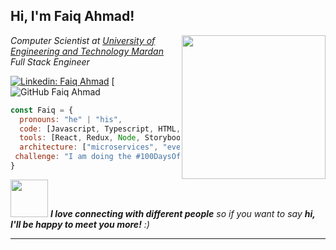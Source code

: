 
<h2> Hi, I'm Faiq Ahmad! </h2>  
<img align='right' src="https://media.giphy.com/media/ieyl9zmCjO4b4t6qoY/giphy.gif" width="230">
<p><em>Computer Scientist at <a href="http://www.unb.br">University of Engineering and Technology Mardan</a></br>Full Stack Engineer
</em></p>

[![Linkedin: Faiq Ahmad]([https://img.shields.io/badge/-thaianebraga-blue?style=flat-square&logo=Linkedin&logoColor=white&link=https://www.linkedin.com/in/faiqahmad10/)](https://www.linkedin.com/in/faiqahmad10/](https://www.linkedin.com/in/faiqahmad10))
[![GitHub Faiq Ahmad]([[https://github.com/faiq157](https://github.com/faiq157))

```javascript
const Faiq = {
  pronouns: "he" | "his",
  code: [Javascript, Typescript, HTML, CSS, Ruby, Python, Java],
  tools: [React, Redux, Node, Storybook, Styled-Components, Jest, Docker],
  architecture: ["microservices", "event-driven", "design system pattern"],
 challenge: "I am doing the #100DaysOfCode challenge focused on react and javscript"
}
```

<img src="https://media.giphy.com/media/LnQjpWaON8nhr21vNW/giphy.gif" width="60"> <em><b>I love connecting with different people</b> so if you want to say <b>hi, I'll be happy to meet you more!</b> :)</em>

---

